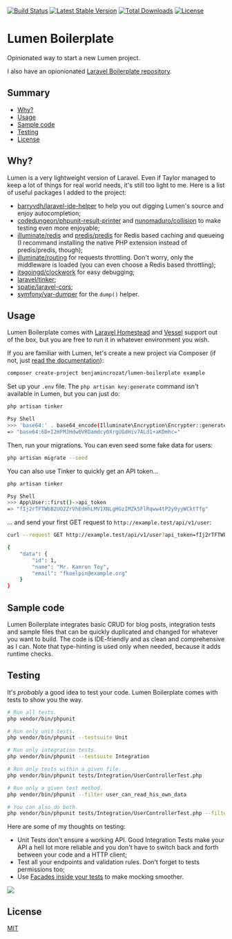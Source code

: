 [![Build Status](https://travis-ci.org/benjamincrozat/lumen-boilerplate.svg?branch=master)](https://travis-ci.org/benjamincrozat/lumen-boilerplate)
[![Latest Stable Version](https://poser.pugx.org/benjamincrozat/lumen-boilerplate/v/stable)](https://packagist.org/packages/benjamincrozat/lumen-boilerplate)
[![Total Downloads](https://poser.pugx.org/benjamincrozat/lumen-boilerplate/downloads)](https://packagist.org/packages/benjamincrozat/lumen-boilerplate)
[![License](https://poser.pugx.org/benjamincrozat/lumen-boilerplate/license)](https://packagist.org/packages/benjamincrozat/lumen-boilerplate)

# Lumen Boilerplate

Opinionated way to start a new Lumen project.

I also have an opionionated [Laravel Boilerplate repository](https://github.com/benjamincrozat/laravel-boilerplate).

## Summary

* [Why?](#why)
* [Usage](#usage)
* [Sample code](#sample-code)
* [Testing](#testing)
* [License](#license)

## Why?

Lumen is a very lightweight version of Laravel. Even if Taylor managed to keep a lot of things for real world needs, it's still too light to me. Here is a list of useful packages I added to the project:

- [barryvdh/laravel-ide-helper](https://github.com/barryvdh/laravel-ide-helper) to help you out digging Lumen's source and enjoy autocompletion;
- [codedungeon/phpunit-result-printer](https://github.com/mikeerickson/phpunit-pretty-result-printer) and [nunomaduro/collision](https://github.com/nunomaduro/collision) to make testing even more enjoyable;
- [illuminate/redis](https://github.com/illuminate/redis) and [predis/predis](https://github.com/predis/predis) for Redis based caching and queueing (I recommand installing the native PHP extension instead of predis/predis, though);
- [illuminate/routing](https://github.com/illuminate/routing) for requests throttling. Don't worry, only the middleware is loaded (you can even choose a Redis based throttling);
- [itsgoingd/clockwork](https://underground.works/clockwork/) for easy debugging;
- [laravel/tinker](https://github.com/laravel/tinker);
- [spatie/laravel-cors](https://github.com/spatie/laravel-cors);
- [symfony/var-dumper](https://symfony.com/doc/current/components/var_dumper.html) for the `dump()` helper.

## Usage

Lumen Boilerplate comes with [Laravel Homestead](https://laravel.com/docs/homestead) and [Vessel](https://vessel.shippingdocker.com/) support out of the box, but you are free to run it in whatever environment you wish.

If you are familiar with Lumen, let's create a new project via Composer (if not, just [read the documentation](https://lumen.laravel.com/docs)):

```bash
composer create-project benjamincrozat/lumen-boilerplate example
```

Set up your `.env` file. The `php artisan key:generate` command isn't available in Lumen, but you can just do:

```bash
php artisan tinker

Psy Shell
>>> 'base64:' . base64_encode(Illuminate\Encryption\Encrypter::generateKey(config('app.cipher')))
=> "base64:6D+I2mFMJHdw0VRDamdcy0XrgUGdHiv7ALd1+aKDmhc="
```

Then, run your migrations. You can even seed some fake data for users:

```bash
php artisan migrate --seed
```

You can also use Tinker to quickly get an API token...

```bash
php artisan tinker

Psy Shell
>>> App\User::first()->api_token
=> "fIj2rTFTWbB2UO2ZrVhEdHhLMV1XNLgHGzIMZk5FlRqww4tP2y0yyWCktTfg"
```

... and send your first GET request to `http://example.test/api/v1/user`:

```bash
curl --request GET http://example.test/api/v1/user?api_token=fIj2rTFTWbB2UO2ZrVhEdHhLMV1XNLgHGzIMZk5FlRqww4tP2y0yyWCktTfg

{
    "data": {
        "id": 1,
        "name": "Mr. Kamron Toy",
        "email": "fkoelpin@example.org"
    }
}
```

## Sample code

Lumen Boilerplate integrates basic CRUD for blog posts, integration tests and sample files that can be quickly duplicated and changed for whatever you want to build. The code is IDE-friendly and as clean and comprehensive as I can. Note that type-hinting is used only when needed, because it adds runtime checks.

## Testing

It's *probably* a good idea to test your code. Lumen Boilerplate comes with tests to show you the way.

```bash
# Run all tests.
php vendor/bin/phpunit

# Run only unit tests.
php vendor/bin/phpunit --testsuite Unit

# Run only integration tests.
php vendor/bin/phpunit --testsuite Integration

# Run only tests within a given file.
php vendor/bin/phpunit tests/Integration/UserControllerTest.php

# Run only a given test method.
php vendor/bin/phpunit --filter user_can_read_his_own_data

# You can also do both.
php vendor/bin/phpunit tests/Integration/UserControllerTest.php --filter user_can_read_his_own_data
```

Here are some of my thoughts on testing:
- Unit Tests don't ensure a working API. Good Integration Tests make your API a hell lot more reliable and you don't have to switch back and forth between your code and a HTTP client;
- Test all your endpoints and validation rules. Don't forget to tests permissions too;
- Use [Facades inside your tests](https://laravel.com/docs/5.6/mocking) to make mocking smoother.

![](https://user-images.githubusercontent.com/3613731/39563202-7a9e0eb4-4eaf-11e8-8392-12d6e72ecb99.jpg)

## License

[MIT](http://opensource.org/licenses/MIT)
